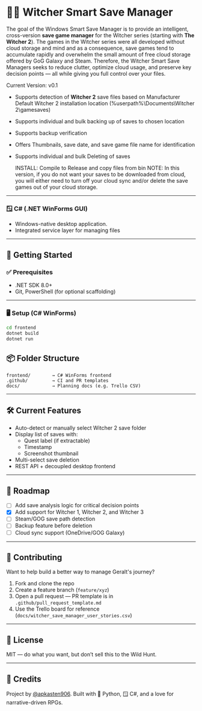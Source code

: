 # 🧙‍♂️ Witcher Smart Save Manager

The goal of the Windows Smart Save Manager is to provide an intelligent, cross-version **save game manager** for the Witcher series (starting with **The Witcher 2**). The games in the Witcher series were all developed without cloud storage and mind and as a consequence, save games tend to accumulate rapidly and overwhelm the small amount of free cloud storage offered by GoG Galaxy and Steam.  Therefore, the Witcher Smart Save Managers seeks to reduce clutter, optimize cloud usage, and preserve key decision points — all while giving you full control over your files.

Current Version: v0.1
- Supports detection of **Witcher 2** save files based on Manufacturer Default Witcher 2 installation location (%userpath%\Documents\Witcher 2\gamesaves)
- Supports individual and bulk backing up of saves to chosen location
- Supports backup verification
- Offers Thumbnails, save date, and save game file name for identification
- Supports individual and bulk Deleting of saves

  INSTALL: Compile to Release and copy files from bin
  NOTE: In this version, if you do not want your saves to be downloaded from cloud, you will either need to turn off your cloud sync and/or delete the save games out of your cloud storage.

---

### 🪟 C# (.NET WinForms GUI)
- Windows-native desktop application.
- Integrated service layer for managing files

---

## 🚀 Getting Started

### ✅ Prerequisites

- .NET SDK 8.0+
- Git, PowerShell (for optional scaffolding)

---

### 🖥 Setup (C# WinForms)

```bash
cd frontend
dotnet build
dotnet run
```


## 📦 Folder Structure

```
frontend/        → C# WinForms frontend
.github/         → CI and PR templates
docs/            → Planning docs (e.g. Trello CSV)
```

---

## 🛠 Current Features

- Auto-detect or manually select Witcher 2 save folder
- Display list of saves with:
  - Quest label (if extractable)
  - Timestamp
  - Screenshot thumbnail
- Multi-select save deletion
- REST API + decoupled desktop frontend

---

## 🔮 Roadmap

- [ ] Add save analysis logic for critical decision points
- [x] Add support for Witcher 1, Witcher 2, and Witcher 3
- [ ] Steam/GOG save path detection
- [ ] Backup feature before deletion
- [ ] Cloud sync support (OneDrive/GOG Galaxy)

---

## 🤝 Contributing

Want to help build a better way to manage Geralt's journey?

1. Fork and clone the repo
2. Create a feature branch (`feature/xyz`)
3. Open a pull request — PR template is in `.github/pull_request_template.md`
4. Use the Trello board for reference (`docs/witcher_save_manager_user_stories.csv`)

---

## 📜 License

MIT — do what you want, but don’t sell this to the Wild Hunt.

---

## 👑 Credits

Project by [@apkasten906](https://github.com/apkasten906). Built with 🐍 Python, 🪟 C#, and a love for narrative-driven RPGs.
